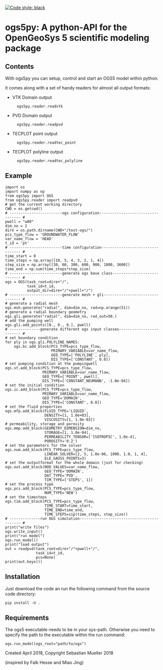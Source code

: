 [![Code style: black](https://img.shields.io/badge/code%20style-black-000000.svg)](https://github.com/ambv/black)

ogs5py: A python-API for the OpenGeoSys 5 scientific modeling package
=====================================================================

Contents
--------
With ogs5py you can setup, control and start an OGS5 model within python.

It comes along with a set of handy readers for almost all output formats:

* VTK Domain output

        ogs5py.reader.readvtk

* PVD Domain output

        ogs5py.reader.readpvd

* TECPLOT point output

        ogs5py.reader.readtec_point

* TECPLOT polyline output

        ogs5py.reader.readtec_polyline


Example
-------
    import os
    import numpy as np
    from ogs5py import OGS
    from ogs5py.reader import readpvd
    # get the current working directory
    CWD = os.getcwd()
    # ------------------------ogs configuration---------------------------------- #
    pwell = "w00"
    dim_no = 2
    dire = os.path.dirname(CWD+"/test-ogs/")
    pcs_type_flow = 'GROUNDWATER_FLOW'
    var_name_flow = 'HEAD'
    t_id = 'pt'
    # ------------------------time configuration--------------------------------- #
    time_start = 0
    time_steps = np.array([10, 5, 4, 3, 2, 1, 4])
    step_size = np.array([30, 60, 300, 600, 900, 1800, 3600])
    time_end = np.sum(time_steps*step_size)
    # ------------------------generate ogs base class---------------------------- #
    ogs = OGS(task_root=dire+"/",
              task_id=t_id,
              output_dir=dire+"/"+pwell+"/")
    # ------------------------generate mesh + gli-------------------------------- #
    # generate a radial mesh
    ogs.msh.generate("radial", dim=dim_no, rad=np.arange(51))
    # generate a radial boundary geometry
    ogs.gli.generate("radial", dim=dim_no, rad_out=50.)
    # add the pumping well
    ogs.gli.add_points([0., 0., 0.], pwell)
    # --------------generate different ogs input classes------------------------- #
    # set boundary condition
    for ply in ogs.gli.POLYLINE_NAMES:
        ogs.bc.add_block(PCS_TYPE=pcs_type_flow,
                         PRIMARY_VARIABLE=var_name_flow,
                         GEO_TYPE=['POLYLINE', ply],
                         DIS_TYPE=['CONSTANT', 0.0])
    # set pumping condition at the pumpingwell
    ogs.st.add_block(PCS_TYPE=pcs_type_flow,
                     PRIMARY_VARIABLE=var_name_flow,
                     GEO_TYPE=['POINT', pwell],
                     DIS_TYPE=['CONSTANT_NEUMANN', -1.0e-04])
    # set the initial condition
    ogs.ic.add_block(PCS_TYPE=pcs_type_flow,
                     PRIMARY_VARIABLE=var_name_flow,
                     GEO_TYPE='DOMAIN',
                     DIS_TYPE=['CONSTANT', 0.0])
    # set the fluid properties
    ogs.mfp.add_block(FLUID_TYPE='LIQUID',
                      DENSITY=[1, 1.0e+03],
                      VISCOSITY=[1, 1.0e-03])
    # permeability, storage and porosity
    ogs.mmp.add_block(GEOMETRY_DIMENSION=dim_no,
                      STORAGE=[1, 1.0e-04],
                      PERMEABILITY_TENSOR=['ISOTROPIC', 1.0e-4],
                      POROSITY='0.2')
    # set the parameters for the solver
    ogs.num.add_block(PCS_TYPE=pcs_type_flow,
                      LINEAR_SOLVER=[2, 5, 1.0e-06, 1000, 1.0, 1, 4],
                      ELE_GAUSS_POINTS=3)
    # set the outputformat for the whole domain (just for checking)
    ogs.out.add_block(NOD_VALUES=var_name_flow,
                      GEO_TYPE='DOMAIN',
                      DAT_TYPE='PVD',
                      TIM_TYPE=['STEPS', 1])
    # set the process type
    ogs.pcs.add_block(PCS_TYPE=pcs_type_flow,
                      NUM_TYPE='NEW')
    # set the timesteps
    ogs.tim.add_block(PCS_TYPE=pcs_type_flow,
                      TIME_START=time_start,
                      TIME_END=time_end,
                      TIME_STEPS=zip(time_steps, step_size))
    # --------------run OGS simulation------------------------------------------- #
    print("write files")
    ogs.write_input()
    print("run model")
    ogs.run_model()
    print("load output")
    out = readpvd(task_root=dire+"/"+pwell+"/",
                  task_id=t_id,
                  pcs=None)
    print(out.keys())

Installation
------------
Just download the code an run the following command from the
source code directory:

    pip install -U .

Requirements
------------
The ogs5 executable needs to be in your sys-path. Otherwise you need to specify the path to the executable within the run command:

    ogs.run_model(ogs_root="path/to/ogs")

Created April 2018, Copyright Sebastian Mueller 2018

(inspired by Falk Hesse and Miao Jing)
